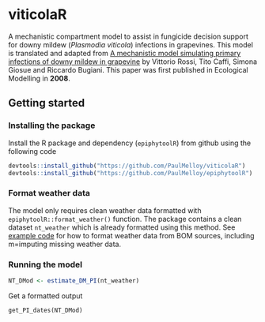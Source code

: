 # viticolaR
A mechanistic compartment model to assist in fungicide decision support for 
downy mildew (_Plasmodia viticola_) infections in grapevines.
This model is translated and adapted from [A mechanistic model simulating primary infections of downy mildew in grapevine](https://www.sciencedirect.com/science/article/pii/S0304380007005881)
by Vittorio Rossi, Tito Caffi, Simona Giosue and Riccardo Bugiani. 
This paper was first published in Ecological Modelling in **2008**.

## Getting started  
### Installing the package
Install the R package and dependency (`epiphytoolR`) from github using the following 
code

```r
devtools::install_github("https://github.com/PaulMelloy/viticolaR")
devtools::install_github("https://github.com/PaulMelloy/epiphytoolR")
```

### Format weather data  
The model only requires clean weather data formatted with `epiphytoolR::format_weather()`
function.
The package contains a clean dataset `nt_weather` which is already formatted using
this method.
See [example code](https://github.com/PaulMelloy/viticolaR/blob/main/data-raw/DATASET.R)
for how to format weather data from BOM sources, including m=imputing missing 
weather data.  

### Running the model  
```r
NT_DMod <- estimate_DM_PI(nt_weather)
```

Get a formatted output  

```
get_PI_dates(NT_DMod)
```
